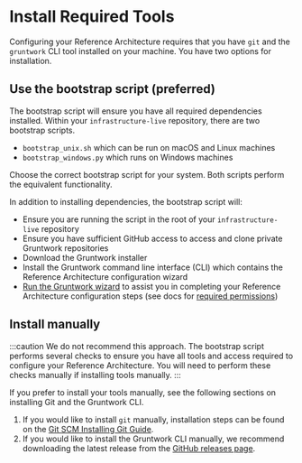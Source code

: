 # Install Required Tools

Configuring your Reference Architecture requires that you have `git` and the `gruntwork` CLI tool installed on your machine. You have two options for installation.

## Use the bootstrap script (preferred)

The bootstrap script will ensure you have all required dependencies installed. Within your `infrastructure-live` repository, there are two bootstrap scripts.
- `bootstrap_unix.sh` which can be run on macOS and Linux machines
- `bootstrap_windows.py` which runs on Windows machines

Choose the correct bootstrap script for your system. Both scripts perform the equivalent functionality.

In addition to installing dependencies, the bootstrap script will:
- Ensure you are running the script in the root of your `infrastructure-live` repository
- Ensure you have sufficient GitHub access to access and clone private Gruntwork repositories
- Download the Gruntwork installer
- Install the Gruntwork command line interface (CLI) which contains the Reference Architecture configuration wizard
- [Run the Gruntwork wizard](/refarch/configuration/run-the-wizard) to assist you in completing your Reference Architecture configuration steps (see docs for [required permissions](/refarch/configuration/run-the-wizard.md#required-permissions))

## Install manually

:::caution
We do not recommend this approach. The bootstrap script performs several checks to ensure you have all tools and access required to configure your Reference Architecture. You will need to perform these checks manually if installing tools manually.
:::

If you prefer to install your tools manually, see the following sections on installing Git and the Gruntwork CLI.

1. If you would like to install `git` manually, installation steps can be found on the [Git SCM Installing Git Guide](https://git-scm.com/book/en/v2/Getting-Started-Installing-Git).
2. If you would like to install the Gruntwork CLI manually, we recommend downloading the latest release from the [GitHub releases page](https://github.com/gruntwork-io/gruntwork/releases).



<!-- ##DOCS-SOURCER-START
{
  "sourcePlugin": "local-copier",
  "hash": "9eb3edd24a18952be44c183211f64055"
}
##DOCS-SOURCER-END -->
